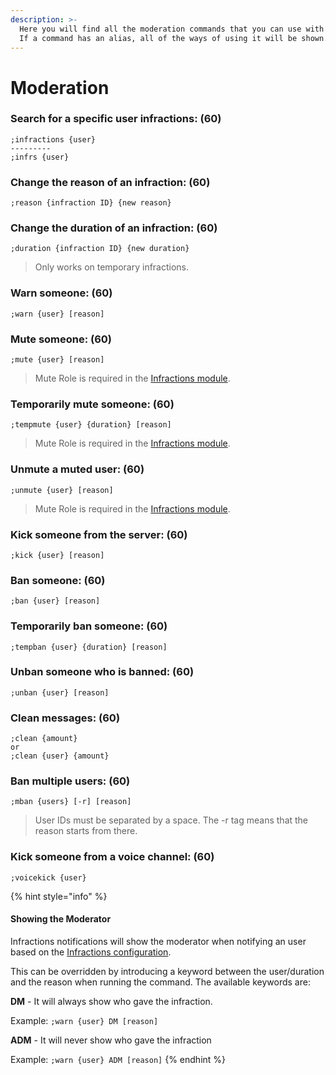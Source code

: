 ```yaml
---
description: >-
  Here you will find all the moderation commands that you can use with TutoPro.
  If a command has an alias, all of the ways of using it will be shown.
---
```


# Moderation

### Search for a specific user infractions: \(60\)

```text
;infractions {user}
---------
;infrs {user}
```

### Change the reason of an infraction: \(60\)

```text
;reason {infraction ID} {new reason}
```

### Change the duration of an infraction: \(60\)

```text
;duration {infraction ID} {new duration}
```

> Only works on temporary infractions.

### Warn someone: \(60\)

```text
;warn {user} [reason]
```

### Mute someone: \(60\)

```text
;mute {user} [reason]
```

> Mute Role is required in the [Infractions module](../configuration/modules/infractions.md).

### Temporarily mute someone: \(60\)

```text
;tempmute {user} {duration} [reason]
```

> Mute Role is required in the [Infractions module](../configuration/modules/infractions.md).

### Unmute a muted user: \(60\)

```text
;unmute {user} [reason]
```

> Mute Role is required in the [Infractions module](../configuration/modules/infractions.md).

### Kick someone from the server: \(60\)

```text
;kick {user} [reason]
```

### Ban someone: \(60\)

```text
;ban {user} [reason]
```

### Temporarily ban someone: \(60\)

```text
;tempban {user} {duration} [reason]
```

### Unban someone who is banned: \(60\)

```text
;unban {user} [reason]
```

### Clean messages: \(60\)

```text
;clean {amount}
or
;clean {user} {amount}
```

### Ban multiple users: \(60\)

```text
;mban {users} [-r] [reason]
```

> User IDs must be separated by a space. The -r tag means that the reason starts from there.

### Kick someone from a voice channel: \(60\)

```text
;voicekick {user}
```

{% hint style="info" %}
#### Showing the Moderator

Infractions notifications will show the moderator when notifying an user based on the [Infractions configuration](../configuration/modules/infractions.md).

This can be overridden by introducing a keyword between the user/duration and the reason when running the command. The available keywords are:

**DM** - It will always show who gave the infraction.

Example: `;warn {user} DM [reason]`

**ADM** - It will never show who gave the infraction

Example: `;warn {user} ADM [reason]`
{% endhint %}

